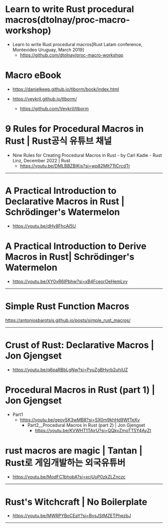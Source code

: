 # Learn to write Rust procedural macros(dtolnay/proc-macro-workshop)
- Learn to write Rust procedural macros[Rust Latam conference, Montevideo Uruguay, March 2019]
  - https://github.com/dtolnay/proc-macro-workshop

# Macro eBook

- https://danielkeep.github.io/tlborm/book/index.html

- https://veykril.github.io/tlborm/

  - https://github.com/Veykril/tlborm

# 9 Rules for Procedural Macros in Rust | Rust공식 유튜브 채널
- Nine Rules for Creating Procedural Macros in Rust - by Carl Kadie - Rust Linz, December 2022 | Rust
  - https://youtu.be/DMLBBZBlKis?si=wp82Mlt7TtCrcdTr

<hr>

# A Practical Introduction to Declarative Macros in Rust | Schrödinger's Watermelon

- https://youtu.be/dHv8FhcAl5U

# A Practical Introduction to Derive Macros in Rust| Schrödinger's Watermelon
- https://youtu.be/XY0yR6IPbhw?si=xB4FceorOeHemLvv

<hr>

# Simple Rust Function Macros

https://antoniosbarotsis.github.io/posts/simple_rust_macros/

<hr>

# Crust of Rust: Declarative Macros | Jon Gjengset
- https://youtu.be/q6paRBbLgNw?si=PyuZgBHyrb2uhiUZ

# Procedural Macros in Rust (part 1) | Jon Gjengset
- Part1
  - https://youtu.be/geovSK3wMB8?si=SX0m9khHd9WfTeXv
    - Part2__Procedural Macros in Rust (part 2) | Jon Gjengset
      - https://youtu.be/KVWHT1TAirU?si=QQkvZmoTT5Y4AyZt

# rust macros are magic | Tantan | Rust로 게임개발하는 외국유튜버
- https://youtu.be/ModFC1bhobA?si=xcjUoP0zkZLZnczc


<hr>

# Rust's Witchcraft | No Boilerplate
- https://youtu.be/MWRPYBoCEaY?si=BysJStMZETPhezbJ

<hr>


